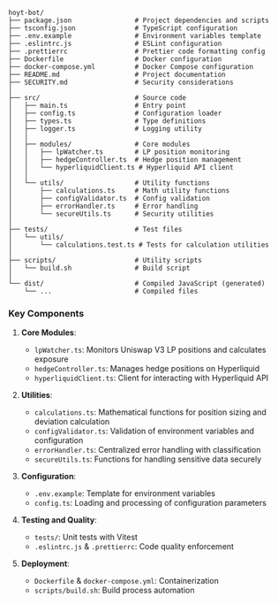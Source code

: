 ```
hoyt-bot/
├── package.json                # Project dependencies and scripts
├── tsconfig.json               # TypeScript configuration
├── .env.example                # Environment variables template
├── .eslintrc.js                # ESLint configuration
├── .prettierrc                 # Prettier code formatting config
├── Dockerfile                  # Docker configuration
├── docker-compose.yml          # Docker Compose configuration
├── README.md                   # Project documentation
├── SECURITY.md                 # Security considerations
│
├── src/                        # Source code
│   ├── main.ts                 # Entry point
│   ├── config.ts               # Configuration loader
│   ├── types.ts                # Type definitions
│   ├── logger.ts               # Logging utility
│   │
│   ├── modules/                # Core modules
│   │   ├── lpWatcher.ts        # LP position monitoring
│   │   ├── hedgeController.ts  # Hedge position management
│   │   └── hyperliquidClient.ts # Hyperliquid API client
│   │
│   └── utils/                  # Utility functions
│       ├── calculations.ts     # Math utility functions
│       ├── configValidator.ts  # Config validation
│       ├── errorHandler.ts     # Error handling
│       └── secureUtils.ts      # Security utilities
│
├── tests/                      # Test files
│   └── utils/
│       └── calculations.test.ts # Tests for calculation utilities
│
├── scripts/                    # Utility scripts
│   └── build.sh                # Build script
│
└── dist/                       # Compiled JavaScript (generated)
    └── ...                     # Compiled files
```

### Key Components

1. **Core Modules**:
   - `lpWatcher.ts`: Monitors Uniswap V3 LP positions and calculates exposure
   - `hedgeController.ts`: Manages hedge positions on Hyperliquid
   - `hyperliquidClient.ts`: Client for interacting with Hyperliquid API

2. **Utilities**:
   - `calculations.ts`: Mathematical functions for position sizing and deviation calculation
   - `configValidator.ts`: Validation of environment variables and configuration
   - `errorHandler.ts`: Centralized error handling with classification
   - `secureUtils.ts`: Functions for handling sensitive data securely

3. **Configuration**:
   - `.env.example`: Template for environment variables
   - `config.ts`: Loading and processing of configuration parameters

4. **Testing and Quality**:
   - `tests/`: Unit tests with Vitest
   - `.eslintrc.js` & `.prettierrc`: Code quality enforcement

5. **Deployment**:
   - `Dockerfile` & `docker-compose.yml`: Containerization
   - `scripts/build.sh`: Build process automation